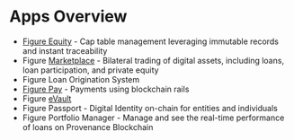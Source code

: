 # Apps Overview

* [Figure Equity](www.figure.com/equity-solutions/) - Cap table management leveraging immutable records and instant traceability
* Figure [Marketplace](https://www.figure.com/digital-fund-services/) - Bilateral trading of digital assets, including loans, loan participation, and private equity
* Figure Loan Origination System 
* [Figure Pay](www.figurepay.com) - Payments using blockchain rails
* Figure [eVault](evault.md)
* Figure Passport - Digital Identity on-chain for entities and individuals
* Figure Portfolio Manager - Manage and see the real-time performance of loans on Provenance Blockchain

